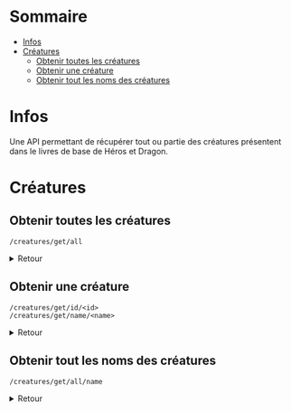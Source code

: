 # Sommaire

- [Infos](#infos)
- [Créatures](#créatures)
  - [Obtenir toutes les créatures](#obtenir-toutes-les-créatures)
  - [Obtenir une créature](#obtenir-une-créature)
  - [Obtenir tout les noms des créatures](#obtenir-tout-les-noms-des-créatures)

# Infos

Une API permettant de récupérer tout ou partie des créatures présentent dans le livres de base de Héros et Dragon.

# Créatures

## Obtenir toutes les créatures

``` /creatures/get/all ```

<details>
    <summary> Retour </summary>

    ```JS
        [
            {
                name: String,
                type: String,
                size: String,
                hp: {
                    stable: Number,
                    random: String
                },
                speed: Number,
                stats: {
                    str: {
                        val: Number,
                        mod: Number
                    },
                    dex: {
                        val: Number,
                        mod: Number
                    },
                    con: {
                        val: Number,
                        mod: Number
                    },
                    int: {
                        val: Number,
                        mod: Number
                    },
                    wis: {
                        val: Number,
                        mod: Number
                    },
                    cha: {
                        val: Number,
                        mod: Number
                    }
                },
                skills: [String],
                senses: [String],
                languages: [String],
                dangerousness: String,
                xp: Number,
                abilities: [
                    {
                        name: String,
                        effect: String
                    }
                ],
                actions: [
                    {
                        name: String,
                        effect: {
                            name: String,
                            accuracy: Number,
                            range: String,
                            numTarget: Number
                        },
                        dmg: {
                            stable: Number,
                            random: String
                        }
                    }
                ]
            }
        ]
    ```
</details>  
  
## Obtenir une créature

``` /creatures/get/id/<id> ```  
``` /creatures/get/name/<name> ```


<details>
    <summary> Retour </summary>

    ```JS
        {
            name: String,
            type: String,
            size: String,
            hp: {
                stable: Number,
                random: String
            },
            speed: Number,
            stats: {
                str: {
                    val: Number,
                    mod: Number
                },
                dex: {
                    val: Number,
                    mod: Number
                },
                con: {
                    val: Number,
                    mod: Number
                },
                int: {
                    val: Number,
                    mod: Number
                },
                wis: {
                    val: Number,
                    mod: Number
                },
                cha: {
                    val: Number,
                    mod: Number
                }
            },
            skills: [String],
            senses: [String],
            languages: [String],
            dangerousness: String,
            xp: Number,
            abilities: [
                {
                    name: String,
                    effect: String
                }
            ],
            actions: [
                {
                    name: String,
                    effect: {
                        name: String,
                        accuracy: Number,
                        range: String,
                        numTarget: Number
                    },
                    dmg: {
                        stable: Number,
                        random: String
                    }
                }
            ]
        }
    ```
</details>

## Obtenir tout les noms des créatures

``` /creatures/get/all/name ```


<details>
    <summary> Retour </summary>

    ```JS
        [
            String,
            String,
            String
        ]
    ```
</details>
